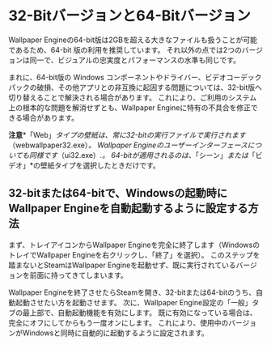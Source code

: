 # 32-Bitバージョンと64-Bitバージョン

Wallpaper Engineの64-bit版は2GBを超える大きなファイルも扱うことが可能であるため、64-bit 版の利用を推奨しています。 それ以外の点では2つのバージョンは同一で、ビジュアルの忠実度とパフォーマンスの水準も同じです。

まれに、64-bit版の Windows コンポーネントやドライバー、ビデオコーデックパックの破損、その他アプリとの非互換に起因する問題については、32-bit版へ切り替えることで解決される場合があります。 これにより、ご利用のシステム上の根本的な問題を解消せずとも、Wallpaper Engineに特有の不具合を修正できる場合があります。

**注意***「Web」*タイプの壁紙は、常に32-bitの実行ファイルで実行されます*（webwallpaper32.exe）*。 Wallpaper Engineのユーザーインターフェースについても同様です*（ui32.exe）*.。 64-bitが適用されるのは、*「シーン」*または*「ビデオ」*の壁紙タイプを選択したときだけです。

## 32-bitまたは64-bitで、Windowsの起動時にWallpaper Engineを自動起動するように設定する方法

まず、トレイアイコンからWallpaper Engineを完全に終了します（WindowsのトレイでWallpaper Engineを右クリックし、「終了」を選択）。 このステップを踏まないとSteamはWallpaper Engineを起動せず、既に実行されているバージョンを前面に持ってきてしまいます。

Wallpaper Engineを終了させたらSteamを開き、32-bitまたは64-bitのうち、自動起動させたい方を起動させます。 次に、Wallpaper Engine設定の「一般」タブの最上部で、自動起動機能を有効にします。 既に有効になっている場合は、完全にオフにしてからもう一度オンにします。 これにより、使用中のバージョンがWindowsと同時に自動的に起動するように設定されます。